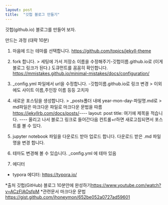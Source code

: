 ```yaml
---
layout: post
title:  "깃헙 블로그 만들기"
---
```


깃헙(github.io) 블로그를 만들어 보자.

만드는 과정 (대략 10분)
1. 마음에 드는 테마를 선택합니다.
<https://github.com/topics/jekyll-theme​>

2. fork 합니다. > 세팅에 가서 저장소 이름을 수정해주기-깃헙이름.github.io로 (이게 블로그 링크가 된다.)
도큐먼트를 꼼꼼히 확인합니다.
<https://mmistakes.github.io/minimal-mistakes/docs/configuration/>

3. _config.yml 파일에서 url을 수정합니다. -깃헙이름.github.io로 링크 변경 > 이외에도 사이트 이름,주인장 이름 등등 고치자

4. 새로운 포스팅을 생성합니다. > _posts폴더 내에 year-mon-day-파일명.md로 > md파일은 마크다운 파일로 마크다운 문법을 따름
<https://jekyllrb.com/docs/posts/​>
\----
layout: post
title: 여기에 제목을 적습니다.
\----
올리고 나서 블로그 링크로 들어간다음 컨트롤+r하면 새로고침되면서 포스트를 볼 수 있다.

5. jupyter notebook 파일을 다운로드 받아 업로드 합니다.
다운로드 받은 .md 파일 명을 변경 합니다.

6. 테마도 변경해 볼 수 있습니다.
_config.yml 에 테마 있음

7. 에디터
- typora 에디터: <https://typora.io/>



*출처
깃헙(GitHub) 블로그 10분안에 완성하기<https://www.youtube.com/watch?v=ACzFIAOsfpM>
*관련문서
마크다운 문법 <https://gist.github.com/ihoneymon/652be052a0727ad59601>
